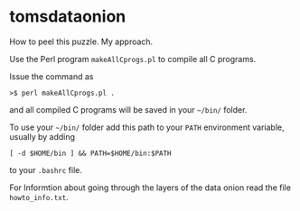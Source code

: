 # tomsdataonion
How to peel this puzzle. My approach.

Use the Perl program `makeAllCprogs.pl` to compile all C programs.

Issue the command as

`>$ perl makeAllCprogs.pl .`

and all compiled C programs will be saved in your `~/bin/` folder.

To use your `~/bin/` folder add this path to your `PATH` environment variable, usually by adding

`[ -d $HOME/bin ] && PATH=$HOME/bin:$PATH`

to your `.bashrc` file.

For Informtion about going through the layers of the data onion read the file `howto_info.txt`.
